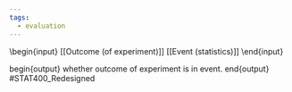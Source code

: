 ```yaml
---
tags:
  - evaluation
---
```

\begin{input}
[[Outcome (of experiment)]]
[[Event (statistics)]]
\end{input}

begin{output}
whether outcome of experiment is in event.
end{output}
#STAT400_Redesigned